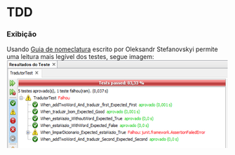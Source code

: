# TDD

### Exibição
Usando [Guia de nomeclatura][naming-conventions] escrito por Oleksandr Stefanovskyi permite uma leitura mais legível dos testes, segue imagem:
<br>
<img src="ProjetoTDD/doc/Relatorio.png" height="200"/>


[naming-conventions]: https://medium.com/@stefanovskyi/unit-test-naming-conventions-dd9208eadbea

